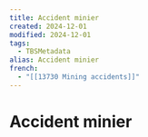 ```yaml
---
title: Accident minier
created: 2024-12-01
modified: 2024-12-01
tags:
  - TBSMetadata
alias: Accident minier
french:
  - "[[13730 Mining accidents]]"
---
```

# Accident minier
